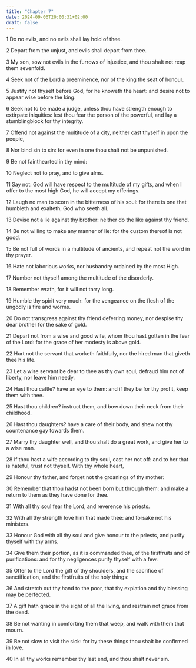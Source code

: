 ```yaml
---
title: "Chapter 7"
date: 2024-09-06T20:00:31+02:00
draft: false
---
```



1 Do no evils, and no evils shall lay hold of thee.

2 Depart from the unjust, and evils shall depart from thee.

3 My son, sow not evils in the furrows of injustice, and thou shalt not reap them sevenfold.

4 Seek not of the Lord a preeminence, nor of the king the seat of honour.

5 Justify not thyself before God, for he knoweth the heart: and desire not to appear wise before the king.

6 Seek not to be made a judge, unless thou have strength enough to extirpate iniquities: lest thou fear the person of the powerful, and lay a stumblingblock for thy integrity.

7 Offend not against the multitude of a city, neither cast thyself in upon the people,

8 Nor bind sin to sin: for even in one thou shalt not be unpunished.

9 Be not fainthearted in thy mind:

10 Neglect not to pray, and to give alms.

11 Say not: God will have respect to the multitude of my gifts, and when I offer to the most high God, he will accept my offerings.

12 Laugh no man to scorn in the bitterness of his soul: for there is one that humbleth and exalteth, God who seeth all.

13 Devise not a lie against thy brother: neither do the like against thy friend.

14 Be not willing to make any manner of lie: for the custom thereof is not good.

15 Be not full of words in a multitude of ancients, and repeat not the word in thy prayer.

16 Hate not laborious works, nor husbandry ordained by the most High.

17 Number not thyself among the multitude of the disorderly.

18 Remember wrath, for it will not tarry long.

19 Humble thy spirit very much: for the vengeance on the flesh of the ungodly is fire and worms.

20 Do not transgress against thy friend deferring money, nor despise thy dear brother for the sake of gold.

21 Depart not from a wise and good wife, whom thou hast gotten in the fear of the Lord: for the grace of her modesty is above gold.

22 Hurt not the servant that worketh faithfully, nor the hired man that giveth thee his life.

23 Let a wise servant be dear to thee as thy own soul, defraud him not of liberty, nor leave him needy.

24 Hast thou cattle? have an eye to them: and if they be for thy profit, keep them with thee.

25 Hast thou children? instruct them, and bow down their neck from their childhood.

26 Hast thou daughters? have a care of their body, and shew not thy countenance gay towards them.

27 Marry thy daughter well, and thou shalt do a great work, and give her to a wise man.

28 If thou hast a wife according to thy soul, cast her not off: and to her that is hateful, trust not thyself. With thy whole heart,

29 Honour thy father, and forget not the groanings of thy mother:

30 Remember that thou hadst not been born but through them: and make a return to them as they have done for thee.

31 With all thy soul fear the Lord, and reverence his priests.

32 With all thy strength love him that made thee: and forsake not his ministers.

33 Honour God with all thy soul and give honour to the priests, and purify thyself with thy arms.

34 Give them their portion, as it is commanded thee, of the firstfruits and of purifications: and for thy negligences purify thyself with a few.

35 Offer to the Lord the gift of thy shoulders, and the sacrifice of sanctification, and the firstfruits of the holy things:

36 And stretch out thy hand to the poor, that thy expiation and thy blessing may be perfected.

37 A gift hath grace in the sight of all the living, and restrain not grace from the dead.

38 Be not wanting in comforting them that weep, and walk with them that mourn.

39 Be not slow to visit the sick: for by these things thou shalt be confirmed in love.

40 In all thy works remember thy last end, and thou shalt never sin.

